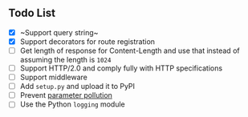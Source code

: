 ## Todo List
- [x] ~Support query string~ 
- [x] Support decorators for route registration
- [ ] Get length of response for Content-Length and use that instead of assuming the length is `1024`
- [ ] Support HTTP/2.0 and comply fully with HTTP specifications
- [ ] Support middleware
- [ ] Add `setup.py` and upload it to PyPI
- [ ] Prevent [parameter pollution](https://en.wikipedia.org/wiki/HTTP_parameter_pollution)
- [ ] Use the Python `logging` module